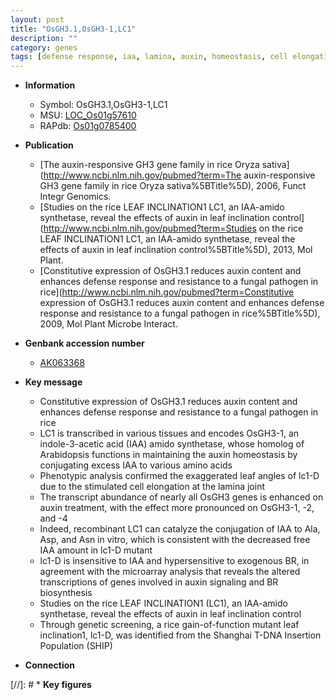 ```yaml
---
layout: post
title: "OsGH3.1,OsGH3-1,LC1"
description: ""
category: genes
tags: [defense response, iaa, lamina, auxin, homeostasis, cell elongation,  BR , defense, leaf]
---
```


* **Information**  
    + Symbol: OsGH3.1,OsGH3-1,LC1  
    + MSU: [LOC_Os01g57610](http://rice.uga.edu/cgi-bin/ORF_infopage.cgi?orf=LOC_Os01g57610)  
    + RAPdb: [Os01g0785400](http://rapdb.dna.affrc.go.jp/viewer/gbrowse_details/irgsp1?name=Os01g0785400)  

* **Publication**  
    + [The auxin-responsive GH3 gene family in rice Oryza sativa](http://www.ncbi.nlm.nih.gov/pubmed?term=The auxin-responsive GH3 gene family in rice Oryza sativa%5BTitle%5D), 2006, Funct Integr Genomics.
    + [Studies on the rice LEAF INCLINATION1 LC1, an IAA-amido synthetase, reveal the effects of auxin in leaf inclination control](http://www.ncbi.nlm.nih.gov/pubmed?term=Studies on the rice LEAF INCLINATION1 LC1, an IAA-amido synthetase, reveal the effects of auxin in leaf inclination control%5BTitle%5D), 2013, Mol Plant.
    + [Constitutive expression of OsGH3.1 reduces auxin content and enhances defense response and resistance to a fungal pathogen in rice](http://www.ncbi.nlm.nih.gov/pubmed?term=Constitutive expression of OsGH3.1 reduces auxin content and enhances defense response and resistance to a fungal pathogen in rice%5BTitle%5D), 2009, Mol Plant Microbe Interact.

* **Genbank accession number**  
    + [AK063368](http://www.ncbi.nlm.nih.gov/nuccore/AK063368)

* **Key message**  
    + Constitutive expression of OsGH3.1 reduces auxin content and enhances defense response and resistance to a fungal pathogen in rice
    + LC1 is transcribed in various tissues and encodes OsGH3-1, an indole-3-acetic acid (IAA) amido synthetase, whose homolog of Arabidopsis functions in maintaining the auxin homeostasis by conjugating excess IAA to various amino acids
    + Phenotypic analysis confirmed the exaggerated leaf angles of lc1-D due to the stimulated cell elongation at the lamina joint
    + The transcript abundance of nearly all OsGH3 genes is enhanced on auxin treatment, with the effect more pronounced on OsGH3-1, -2, and -4
    + Indeed, recombinant LC1 can catalyze the conjugation of IAA to Ala, Asp, and Asn in vitro, which is consistent with the decreased free IAA amount in lc1-D mutant
    + lc1-D is insensitive to IAA and hypersensitive to exogenous BR, in agreement with the microarray analysis that reveals the altered transcriptions of genes involved in auxin signaling and BR biosynthesis
    + Studies on the rice LEAF INCLINATION1 (LC1), an IAA-amido synthetase, reveal the effects of auxin in leaf inclination control
    + Through genetic screening, a rice gain-of-function mutant leaf inclination1, lc1-D, was identified from the Shanghai T-DNA Insertion Population (SHIP)

* **Connection**  

[//]: # * **Key figures**  


